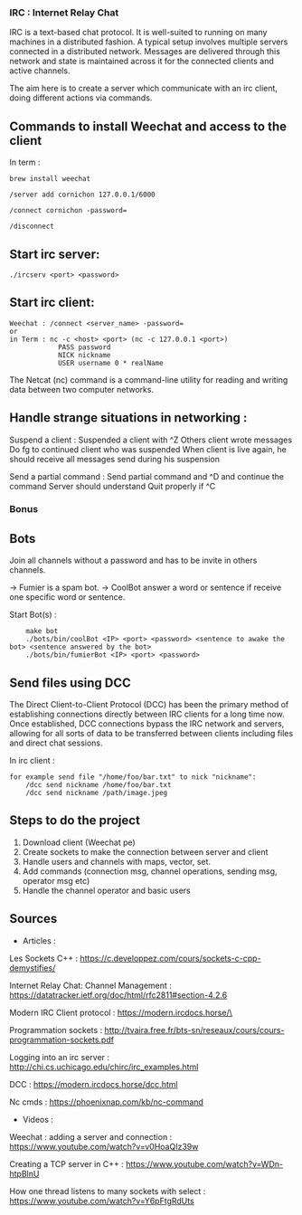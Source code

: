 ### IRC : Internet Relay Chat

IRC is a text-based chat protocol. It is well-suited to running on many machines in a distributed fashion. A typical setup involves multiple servers connected in a distributed network. Messages are delivered through this network and state is maintained across it for the connected clients and active channels.

The aim here is to create a server which communicate with an irc client, doing different actions via commands.

## Commands to install Weechat and access to the client

In term :

	brew install weechat

	/server add cornichon 127.0.0.1/6000

	/connect cornichon -password=

	/disconnect

## Start irc server:

	./ircserv <port> <password>

## Start irc client:

	Weechat : /connect <server_name> -password=
	or
	in Term : nc -c <host> <port> (nc -c 127.0.0.1 <port>)
				PASS password
				NICK nickname
				USER username 0 * realName

The Netcat (nc) command is a command-line utility for reading and writing data between two computer networks. 

## Handle strange situations in networking :

Suspend a client :
	Suspended a client with ^Z
	Others client wrote messages
	Do fg to continued client who was suspended
	When client is live again, he should receive all messages send during his suspension

Send a partial command :
	Send partial command and ^D and continue the command
	Server should understand
	Quit properly if ^C

### Bonus 

## Bots
Join all channels without a password and has to be invite in others channels.

-> Fumier is a spam bot.
-> CoolBot answer a word or sentence if receive one specific word or sentence.

Start Bot(s) :

		make bot
		./bots/bin/coolBot <IP> <port> <password> <sentence to awake the bot> <sentence answered by the bot> 
		./bots/bin/fumierBot <IP> <port> <password> 

## Send files using DCC

The Direct Client-to-Client Protocol (DCC) has been the primary method of establishing connections directly between IRC clients for a long time now. Once established, DCC connections bypass the IRC network and servers, allowing for all sorts of data to be transferred between clients including files and direct chat sessions.

In irc client :
	
	for example send file "/home/foo/bar.txt" to nick "nickname":
		/dcc send nickname /home/foo/bar.txt
		/dcc send nickname /path/image.jpeg

## Steps to do the project
1. Download client (Weechat pe)
2. Create sockets to make the connection between server and client
3. Handle users and channels with maps, vector, set.
4. Add commands (connection msg, channel operations, sending msg, operator msg etc)
5. Handle the channel operator and basic users

## Sources

- Articles :

Les Sockets C++ : 
https://c.developpez.com/cours/sockets-c-cpp-demystifies/

Internet Relay Chat: Channel Management : 
https://datatracker.ietf.org/doc/html/rfc2811#section-4.2.6

Modern IRC Client protocol : 
https://modern.ircdocs.horse/\

Programmation sockets : 
http://tvaira.free.fr/bts-sn/reseaux/cours/cours-programmation-sockets.pdf

Logging into an irc server : 
http://chi.cs.uchicago.edu/chirc/irc_examples.html

DCC : 
https://modern.ircdocs.horse/dcc.html

Nc cmds :
https://phoenixnap.com/kb/nc-command


- Videos :

Weechat : adding a server and connection : 
https://www.youtube.com/watch?v=v0HoaQIz39w

Creating a TCP server in C++ : 
https://www.youtube.com/watch?v=WDn-htpBlnU

How one thread listens to many sockets with select : 
https://www.youtube.com/watch?v=Y6pFtgRdUts

